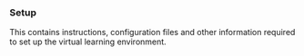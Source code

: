 ### Setup
This contains instructions, configuration files and other information required to set up the virtual learning environment.
